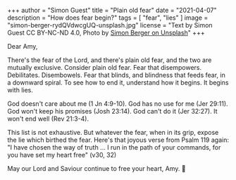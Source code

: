 +++
author = "Simon Guest"
title = "Plain old fear"
date = "2021-04-07"
description = "How does fear begin?"
tags = [ "fear", "lies" ]
image = "simon-berger-rydQVdwcgUQ-unsplash.jpg"
license = "Text by Simon Guest CC BY-NC-ND 4.0, Photo by [Simon Berger on Unsplash](https://unsplash.com/photos/rydQVdwcgUQ)"
+++

Dear Amy,

There's the fear of the Lord, and there's plain old fear, and the two are mutually exclusive. Consider plain old fear. Fear that disempowers. Debilitates. Disembowels. Fear that blinds, and blindness that feeds fear, in a downward spiral. To see how to end it, understand how it begins. It begins with lies.

God doesn't care about me (1 Jn 4:9-10). God has no use for me (Jer 29:11). God won't keep his promises (Josh 23:14). God can't do it (Jer 32:27). It won't end well (Rev 21:3-4).

This list is not exhaustive. But whatever the fear, when in its grip, expose the lie which birthed the fear. Here's that joyous verse from Psalm 119 again: "I have chosen the way of truth ... I run in the path of your commands, for you have set my heart free" (v30, 32)

May our Lord and Saviour continue to free your heart, Amy. 🙏

